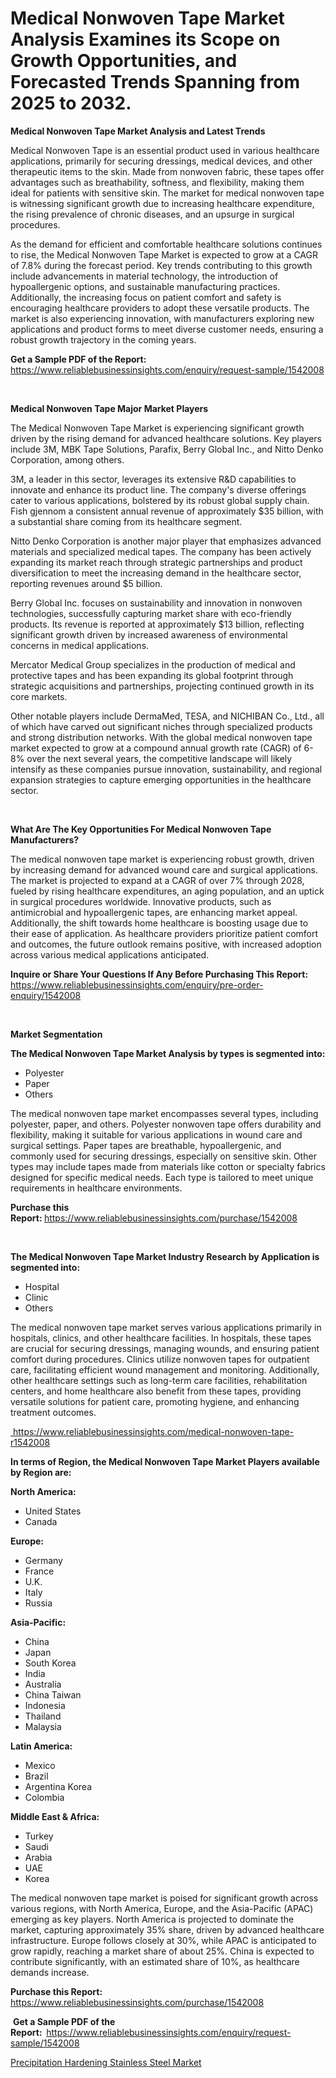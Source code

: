 <p><h1>Medical Nonwoven Tape Market Analysis Examines its Scope on Growth Opportunities, and Forecasted Trends Spanning from 2025 to 2032.</h1></p><p><strong>Medical Nonwoven Tape Market Analysis and Latest Trends</strong></p>
<p><p>Medical Nonwoven Tape is an essential product used in various healthcare applications, primarily for securing dressings, medical devices, and other therapeutic items to the skin. Made from nonwoven fabric, these tapes offer advantages such as breathability, softness, and flexibility, making them ideal for patients with sensitive skin. The market for medical nonwoven tape is witnessing significant growth due to increasing healthcare expenditure, the rising prevalence of chronic diseases, and an upsurge in surgical procedures.</p><p>As the demand for efficient and comfortable healthcare solutions continues to rise, the Medical Nonwoven Tape Market is expected to grow at a CAGR of 7.8% during the forecast period. Key trends contributing to this growth include advancements in material technology, the introduction of hypoallergenic options, and sustainable manufacturing practices. Additionally, the increasing focus on patient comfort and safety is encouraging healthcare providers to adopt these versatile products. The market is also experiencing innovation, with manufacturers exploring new applications and product forms to meet diverse customer needs, ensuring a robust growth trajectory in the coming years.</p></p>
<p><strong>Get a Sample PDF of the Report:&nbsp;</strong> <a href="https://www.reliablebusinessinsights.com/enquiry/request-sample/1542008?utm_campaign=3383&utm_medium=2&utm_source=Github&utm_content=ia&utm_term=01042025&utm_id=medical-nonwoven-tape">https://www.reliablebusinessinsights.com/enquiry/request-sample/1542008</a></p>
<p>&nbsp;</p>
<p><strong>Medical Nonwoven Tape Major Market Players</strong></p>
<p><p>The Medical Nonwoven Tape Market is experiencing significant growth driven by the rising demand for advanced healthcare solutions. Key players include 3M, MBK Tape Solutions, Parafix, Berry Global Inc., and Nitto Denko Corporation, among others.</p><p>3M, a leader in this sector, leverages its extensive R&D capabilities to innovate and enhance its product line. The company's diverse offerings cater to various applications, bolstered by its robust global supply chain. Fish gjennom a consistent annual revenue of approximately $35 billion, with a substantial share coming from its healthcare segment.</p><p>Nitto Denko Corporation is another major player that emphasizes advanced materials and specialized medical tapes. The company has been actively expanding its market reach through strategic partnerships and product diversification to meet the increasing demand in the healthcare sector, reporting revenues around $5 billion.</p><p>Berry Global Inc. focuses on sustainability and innovation in nonwoven technologies, successfully capturing market share with eco-friendly products. Its revenue is reported at approximately $13 billion, reflecting significant growth driven by increased awareness of environmental concerns in medical applications.</p><p>Mercator Medical Group specializes in the production of medical and protective tapes and has been expanding its global footprint through strategic acquisitions and partnerships, projecting continued growth in its core markets.</p><p>Other notable players include DermaMed, TESA, and NICHIBAN Co., Ltd., all of which have carved out significant niches through specialized products and strong distribution networks. With the global medical nonwoven tape market expected to grow at a compound annual growth rate (CAGR) of 6-8% over the next several years, the competitive landscape will likely intensify as these companies pursue innovation, sustainability, and regional expansion strategies to capture emerging opportunities in the healthcare sector.</p></p>
<p>&nbsp;</p>
<p><strong>What Are The Key Opportunities For Medical Nonwoven Tape Manufacturers?</strong></p>
<p><p>The medical nonwoven tape market is experiencing robust growth, driven by increasing demand for advanced wound care and surgical applications. The market is projected to expand at a CAGR of over 7% through 2028, fueled by rising healthcare expenditures, an aging population, and an uptick in surgical procedures worldwide. Innovative products, such as antimicrobial and hypoallergenic tapes, are enhancing market appeal. Additionally, the shift towards home healthcare is boosting usage due to their ease of application. As healthcare providers prioritize patient comfort and outcomes, the future outlook remains positive, with increased adoption across various medical applications anticipated.</p></p>
<p><strong>Inquire or Share Your Questions If Any Before Purchasing This Report:</strong> <a href="https://www.reliablebusinessinsights.com/enquiry/pre-order-enquiry/1542008?utm_campaign=3383&utm_medium=2&utm_source=Github&utm_content=ia&utm_term=01042025&utm_id=medical-nonwoven-tape">https://www.reliablebusinessinsights.com/enquiry/pre-order-enquiry/1542008</a></p>
<p>&nbsp;</p>
<p><strong>Market Segmentation</strong></p>
<p><strong>The Medical Nonwoven Tape Market Analysis by types is segmented into:</strong></p>
<p><ul><li>Polyester</li><li>Paper</li><li>Others</li></ul></p>
<p><p>The medical nonwoven tape market encompasses several types, including polyester, paper, and others. Polyester nonwoven tape offers durability and flexibility, making it suitable for various applications in wound care and surgical settings. Paper tapes are breathable, hypoallergenic, and commonly used for securing dressings, especially on sensitive skin. Other types may include tapes made from materials like cotton or specialty fabrics designed for specific medical needs. Each type is tailored to meet unique requirements in healthcare environments.</p></p>
<p><strong>Purchase this Report:&nbsp;</strong><a href="https://www.reliablebusinessinsights.com/purchase/1542008?utm_campaign=3383&utm_medium=2&utm_source=Github&utm_content=ia&utm_term=01042025&utm_id=medical-nonwoven-tape">https://www.reliablebusinessinsights.com/purchase/1542008</a></p>
<p>&nbsp;</p>
<p><strong>The Medical Nonwoven Tape Market Industry Research by Application is segmented into:</strong></p>
<p><ul><li>Hospital</li><li>Clinic</li><li>Others</li></ul></p>
<p><p>The medical nonwoven tape market serves various applications primarily in hospitals, clinics, and other healthcare facilities. In hospitals, these tapes are crucial for securing dressings, managing wounds, and ensuring patient comfort during procedures. Clinics utilize nonwoven tapes for outpatient care, facilitating efficient wound management and monitoring. Additionally, other healthcare settings such as long-term care facilities, rehabilitation centers, and home healthcare also benefit from these tapes, providing versatile solutions for patient care, promoting hygiene, and enhancing treatment outcomes.</p></p>
<p><a href="https://www.reliablebusinessinsights.com/medical-nonwoven-tape-r1542008?utm_campaign=3383&utm_medium=2&utm_source=Github&utm_content=ia&utm_term=01042025&utm_id=medical-nonwoven-tape">&nbsp;https://www.reliablebusinessinsights.com/medical-nonwoven-tape-r1542008</a></p>
<p><strong>In terms of Region, the Medical Nonwoven Tape Market Players available by Region are:</strong></p>
<p>
    <p> <strong> North America: </strong>
        <ul>
            <li>United States</li>
            <li>Canada</li>
        </ul>
        </p> 
    <p> <strong> Europe: </strong>
        <ul>
            <li>Germany</li>
            <li>France</li>
            <li>U.K.</li>
            <li>Italy</li>
            <li>Russia</li>
        </ul>
        </p> 
    <p> <strong> Asia-Pacific: </strong>
        <ul>
            <li>China</li>
            <li>Japan</li>
            <li>South Korea</li>
            <li>India</li>
            <li>Australia</li>
            <li>China Taiwan</li>
            <li>Indonesia</li>
            <li>Thailand</li>
            <li>Malaysia</li>
        </ul>
        </p> 
    <p> <strong> Latin America: </strong>
        <ul>
            <li>Mexico</li>
            <li>Brazil</li>
            <li>Argentina Korea</li>
            <li>Colombia</li>
        </ul>
        </p> 
    <p> <strong> Middle East & Africa: </strong>
        <ul>
            <li>Turkey</li>
            <li>Saudi</li>
            <li>Arabia</li>
            <li>UAE</li>
            <li>Korea</li>
        </ul>
    </p>
    </p>
<p><p>The medical nonwoven tape market is poised for significant growth across various regions, with North America, Europe, and the Asia-Pacific (APAC) emerging as key players. North America is projected to dominate the market, capturing approximately 35% share, driven by advanced healthcare infrastructure. Europe follows closely at 30%, while APAC is anticipated to grow rapidly, reaching a market share of about 25%. China is expected to contribute significantly, with an estimated share of 10%, as healthcare demands increase.</p></p>
<p><strong>Purchase this Report: </strong><a href="https://www.reliablebusinessinsights.com/purchase/1542008?utm_campaign=3383&utm_medium=2&utm_source=Github&utm_content=ia&utm_term=01042025&utm_id=medical-nonwoven-tape">https://www.reliablebusinessinsights.com/purchase/1542008</a></p>
<p>&nbsp;<strong>Get a Sample PDF of the Report:&nbsp;&nbsp;</strong><a href="https://www.reliablebusinessinsights.com/enquiry/request-sample/1542008?utm_campaign=3383&utm_medium=2&utm_source=Github&utm_content=ia&utm_term=01042025&utm_id=medical-nonwoven-tape">https://www.reliablebusinessinsights.com/enquiry/request-sample/1542008</a></p>
<p><strong></strong></p>
<p><p><a href="https://github.com/porstheftyux/Market-Research-Report-List-1/blob/main/precipitation-hardening-stainless-steel-market.md?utm_campaign=3383&utm_medium=2&utm_source=Github&utm_content=ia&utm_term=01042025&utm_id=medical-nonwoven-tape">Precipitation Hardening Stainless Steel Market</a></p></p>